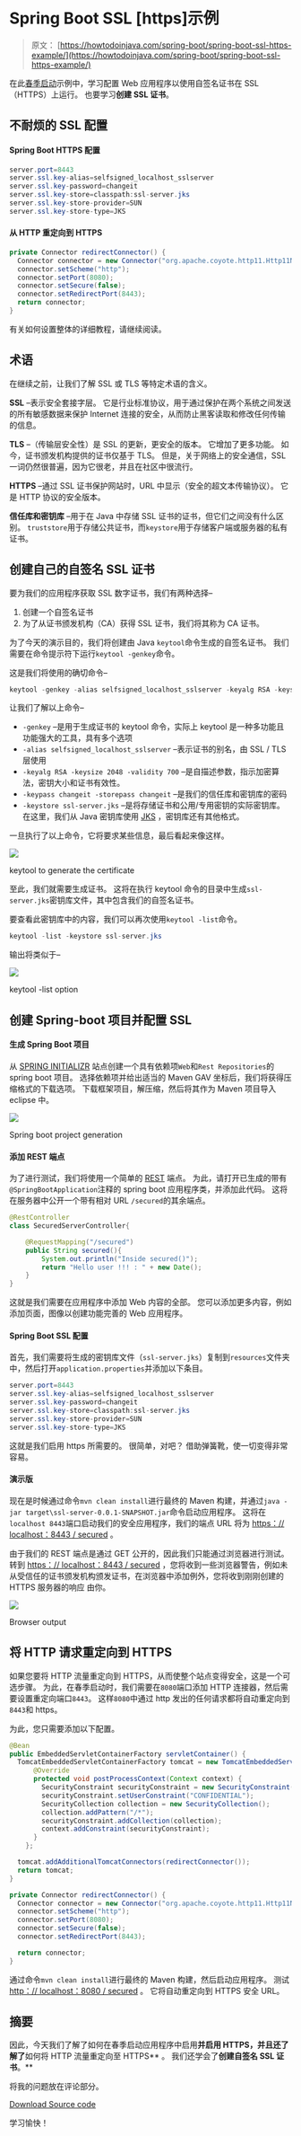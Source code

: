 # Spring Boot SSL [https]示例

> 原文： [https://howtodoinjava.com/spring-boot/spring-boot-ssl-https-example/](https://howtodoinjava.com/spring-boot/spring-boot-ssl-https-example/)

在此[春季启动](https://howtodoinjava.com/spring/spring-boot/spring-boot-tutorial-with-hello-world-example/)示例中，学习配置 Web 应用程序以使用自签名证书在 SSL（HTTPS）上运行。 也要学习**创建 SSL 证书**。

## 不耐烦的 SSL 配置

#### Spring Boot HTTPS 配置

```java
server.port=8443
server.ssl.key-alias=selfsigned_localhost_sslserver
server.ssl.key-password=changeit
server.ssl.key-store=classpath:ssl-server.jks
server.ssl.key-store-provider=SUN
server.ssl.key-store-type=JKS

```

#### 从 HTTP 重定向到 HTTPS

```java
private Connector redirectConnector() {
  Connector connector = new Connector("org.apache.coyote.http11.Http11NioProtocol");
  connector.setScheme("http");
  connector.setPort(8080);
  connector.setSecure(false);
  connector.setRedirectPort(8443);
  return connector;
}

```

有关如何设置整体的详细教程，请继续阅读。

## 术语

在继续之前，让我们了解 SSL 或 TLS 等特定术语的含义。

**SSL** –表示安全套接字层。 它是行业标准协议，用于通过保护在两个系统之间发送的所有敏感数据来保护 Internet 连接的安全，从而防止黑客读取和修改任何传输的信息。

**TLS** –（传输层安全性）是 SSL 的更新，更安全的版本。 它增加了更多功能。 如今，证书颁发机构提供的证书仅基于 TLS。 但是，关于网络上的安全通信，SSL 一词仍然很普遍，因为它很老，并且在社区中很流行。

**HTTPS** –通过 SSL 证书保护网站时，URL 中显示（安全的超文本传输​​协议）。 它是 HTTP 协议的安全版本。

**信任库和密钥库** –用于在 Java 中存储 SSL 证书的证书，但它们之间没有什么区别。 `truststore`用于存储公共证书，而`keystore`用于存储客户端或服务器的私有证书。

## 创建自己的自签名 SSL 证书

要为我们的应用程序获取 SSL 数字证书，我们有两种选择–

1.  创建一个自签名证书
2.  为了从证书颁发机构（CA）获得 SSL 证书，我们将其称为 CA 证书。

为了今天的演示目的，我们将创建由 Java `keytool`命令生成的自签名证书。 我们需要在命令提示符下运行`keytool -genkey`命令。

这是我们将使用的确切命令–

```java
keytool -genkey -alias selfsigned_localhost_sslserver -keyalg RSA -keysize 2048 -validity 700 -keypass changeit -storepass changeit -keystore ssl-server.jks
```

让我们了解以上命令–

*   `-genkey` –是用于生成证书的 keytool 命令，实际上 keytool 是一种多功能且功能强大的工具，具有多个选项
*   `-alias selfsigned_localhost_sslserver` –表示证书的别名，由 SSL / TLS 层使用
*   `-keyalg RSA -keysize 2048 -validity 700` –是自描述参数，指示加密算法，密钥大小和证书有效性。
*   `-keypass changeit -storepass changeit` –是我们的信任库和密钥库的密码
*   `-keystore ssl-server.jks` –是将存储证书和公用/专用密钥的实际密钥库。 在这里，我们从 Java 密钥库使用 [JKS](https://en.wikipedia.org/wiki/Keystore) ，密钥库还有其他格式。

一旦执行了以上命令，它将要求某些信息，最后看起来像这样。

![](img/b8a8cb315aa2efe49673eca3fc517f97.jpg)

keytool to generate the certificate

至此，我们就需要生成证书。 这将在执行 keytool 命令的目录中生成`ssl-server.jks`密钥库文件，其中包含我们的自签名证书。

要查看此密钥库中的内容，我们可以再次使用`keytool -list`命令。

```java
keytool -list -keystore ssl-server.jks
```

输出将类似于–

![](img/59f0ba2b96cdfb6e320b6d7a8ced8570.jpg)

keytool -list option

## 创建 Spring-boot 项目并配置 SSL

#### 生成 Spring Boot 项目

从 [SPRING INITIALIZR](https://start.spring.io/) 站点创建一个具有依赖项`Web`和`Rest Repositories`的 spring boot 项目。 选择依赖项并给出适当的 Maven GAV 坐标后，我们将获得压缩格式的下载选项。 下载框架项目，解压缩，然后将其作为 Maven 项目导入 eclipse 中。

![](img/cb07beb7a8e06bb9a81a82b7f609e7ba.jpg)

Spring boot project generation

#### 添加 REST 端点

为了进行测试，我们将使用一个简单的 [REST](https://restfulapi.net) 端点。 为此，请打开已生成的带有`@SpringBootApplication`注释的 spring boot 应用程序类，并添加此代码。 这将在服务器中公开一个带有相对 URL `/secured`的其余端点。

```java
@RestController
class SecuredServerController{

	@RequestMapping("/secured")
	public String secured(){
		System.out.println("Inside secured()");
		return "Hello user !!! : " + new Date();
	}
}

```

这就是我们需要在应用程序中添加 Web 内容的全部。 您可以添加更多内容，例如添加页面，图像以创建功能完善的 Web 应用程序。

#### Spring Boot SSL 配置

首先，我们需要将生成的密钥库文件（`ssl-server.jks`）复制到`resources`文件夹中，然后打开`application.properties`并添加以下条目。

```java
server.port=8443
server.ssl.key-alias=selfsigned_localhost_sslserver
server.ssl.key-password=changeit
server.ssl.key-store=classpath:ssl-server.jks
server.ssl.key-store-provider=SUN
server.ssl.key-store-type=JKS

```

这就是我们启用 https 所需要的。 很简单，对吧？ 借助弹簧靴，使一切变得非常容易。

#### 演示版

现在是时候通过命令`mvn clean install`进行最终的 Maven 构建，并通过`java -jar target\ssl-server-0.0.1-SNAPSHOT.jar`命令启动应用程序。 这将在`localhost 8443`端口启动我们的安全应用程序，我们的端点 URL 将为 [https：// localhost：8443 / secured](https://localhost:8443/secured) 。

由于我们的 REST 端点是通过 GET 公开的，因此我们只能通过浏览器进行测试。 转到 [https：// localhost：8443 / secured](https://localhost:8443/secured) ，您将收到一些浏览器警告，例如未从受信任的证书颁发机构颁发证书，在浏览器中添加例外，您将收到刚刚创建的 HTTPS 服务器的响应 由你。

![](img/450d22685cf7c285e25f807d9399101a.jpg)

Browser output

## 将 HTTP 请求重定向到 HTTPS

如果您要将 HTTP 流量重定向到 HTTPS，从而使整个站点变得安全，这是一个可选步骤。 为此，在春季启动时，我们需要在`8080`端口添加 HTTP 连接器，然后需要设置重定向端口`8443`。 这样`8080`中通过 http 发出的任何请求都将自动重定向到`8443`和 https。

为此，您只需要添加以下配置。

```java
@Bean
public EmbeddedServletContainerFactory servletContainer() {
  TomcatEmbeddedServletContainerFactory tomcat = new TomcatEmbeddedServletContainerFactory() {
      @Override
      protected void postProcessContext(Context context) {
        SecurityConstraint securityConstraint = new SecurityConstraint();
        securityConstraint.setUserConstraint("CONFIDENTIAL");
        SecurityCollection collection = new SecurityCollection();
        collection.addPattern("/*");
        securityConstraint.addCollection(collection);
        context.addConstraint(securityConstraint);
      }
    };

  tomcat.addAdditionalTomcatConnectors(redirectConnector());
  return tomcat;
}

private Connector redirectConnector() {
  Connector connector = new Connector("org.apache.coyote.http11.Http11NioProtocol");
  connector.setScheme("http");
  connector.setPort(8080);
  connector.setSecure(false);
  connector.setRedirectPort(8443);

  return connector;
}

```

通过命令`mvn clean install`进行最终的 Maven 构建，然后启动应用程序。 测试 [http：// localhost：8080 / secured](http://localhost:8080/secured) 。 它将自动重定向到 HTTPS 安全 URL。

## 摘要

因此，今天我们了解了如何在春季启动应用程序中启用**并启用 HTTPS，并且还了解了**如何将 HTTP 流量重定向至 HTTPS** 。 我们还学会了**创建自签名 SSL 证书**。**

将我的问题放在评论部分。

[Download Source code](https://howtodoinjava.com/wp-content/uploads/2017/09/ssl-server.zip)

学习愉快！